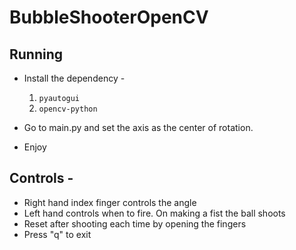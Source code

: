# BubbleShooterOpenCV

## Running

* Install the dependency - 
  1. `pyautogui`
  2. `opencv-python`

* Go to main.py and set the axis as the center of rotation.
* Enjoy

## Controls -
* Right hand index finger controls the angle
* Left hand controls when to fire. On making a fist the ball shoots
* Reset after shooting each time by opening the fingers
* Press "q" to exit